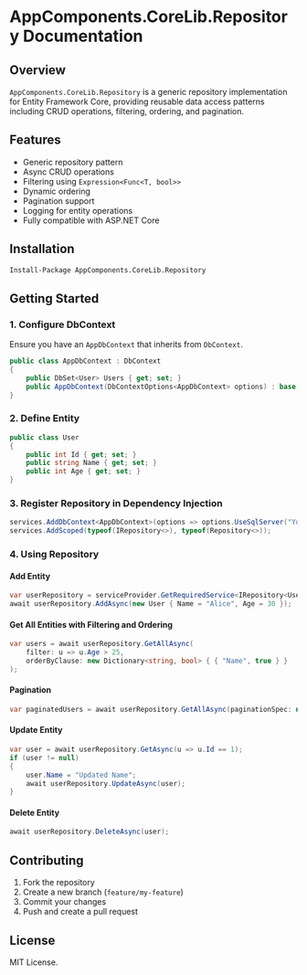# AppComponents.CoreLib.Repository Documentation

## Overview
`AppComponents.CoreLib.Repository` is a generic repository implementation for Entity Framework Core, providing reusable data access patterns including CRUD operations, filtering, ordering, and pagination.

## Features
- Generic repository pattern
- Async CRUD operations
- Filtering using `Expression<Func<T, bool>>`
- Dynamic ordering
- Pagination support
- Logging for entity operations
- Fully compatible with ASP.NET Core

## Installation
```sh
Install-Package AppComponents.CoreLib.Repository
```

## Getting Started
### 1. Configure DbContext
Ensure you have an `AppDbContext` that inherits from `DbContext`.

```csharp
public class AppDbContext : DbContext
{
    public DbSet<User> Users { get; set; }
    public AppDbContext(DbContextOptions<AppDbContext> options) : base(options) {}
}
```

### 2. Define Entity
```csharp
public class User
{
    public int Id { get; set; }
    public string Name { get; set; }
    public int Age { get; set; }
}
```

### 3. Register Repository in Dependency Injection
```csharp
services.AddDbContext<AppDbContext>(options => options.UseSqlServer("YourConnectionString"));
services.AddScoped(typeof(IRepository<>), typeof(Repository<>));
```

### 4. Using Repository
#### Add Entity
```csharp
var userRepository = serviceProvider.GetRequiredService<IRepository<User>>();
await userRepository.AddAsync(new User { Name = "Alice", Age = 30 });
```

#### Get All Entities with Filtering and Ordering
```csharp
var users = await userRepository.GetAllAsync(
    filter: u => u.Age > 25,
    orderByClause: new Dictionary<string, bool> { { "Name", true } }
);
```

#### Pagination
```csharp
var paginatedUsers = await userRepository.GetAllAsync(paginationSpec: new Pagination(pageIndex: 1, pageSize: 10));
```

#### Update Entity
```csharp
var user = await userRepository.GetAsync(u => u.Id == 1);
if (user != null)
{
    user.Name = "Updated Name";
    await userRepository.UpdateAsync(user);
}
```

#### Delete Entity
```csharp
await userRepository.DeleteAsync(user);
```

## Contributing
1. Fork the repository
2. Create a new branch (`feature/my-feature`)
3. Commit your changes
4. Push and create a pull request

## License
MIT License.

